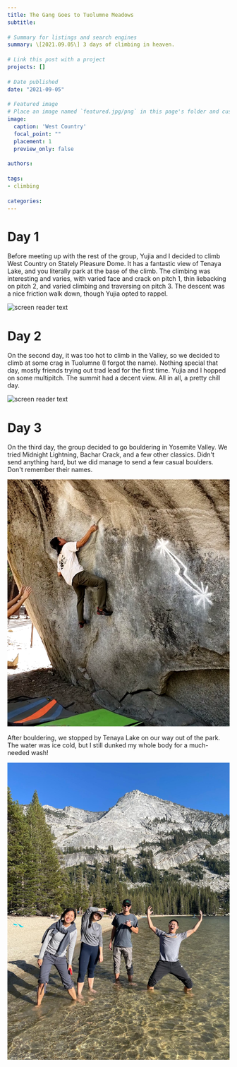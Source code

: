 ```yaml
---
title: The Gang Goes to Tuolumne Meadows
subtitle: 

# Summary for listings and search engines
summary: \[2021.09.05\] 3 days of climbing in heaven.

# Link this post with a project
projects: []

# Date published
date: "2021-09-05"

# Featured image
# Place an image named `featured.jpg/png` in this page's folder and customize its options here.
image:
  caption: 'West Country'
  focal_point: ""
  placement: 1
  preview_only: false

authors:

tags:
- climbing

categories:
---
```



Day 1
=====

Before meeting up with the rest of the group, Yujia and I decided to climb West Country on Stately Pleasure Dome. It has a fantastic view of Tenaya Lake, and you literally park at the base of the climb. The climbing was interesting and varies, with varied face and crack on pitch 1, thin liebacking on pitch 2, and varied climbing and traversing on pitch 3. The descent was a nice friction walk down, though Yujia opted to rappel.

![screen reader text](westcountry.jpg "West Country")

Day 2
=====

On the second day, it was too hot to climb in the Valley, so we decided to climb at some crag in Tuolumne (I forgot the name). Nothing special that day, mostly friends trying out trad lead for the first time. Yujia and I hopped on some multipitch. The summit had a decent view. All in all, a pretty chill day.

![screen reader text](summit.jpg)

Day 3
=====

On the third day, the group decided to go bouldering in Yosemite Valley. We tried Midnight Lightning, Bachar Crack, and a few other classics. Didn't send anything hard, but we did manage to send a few casual boulders. Don't remember their names.

![screen reader text](midnightlightning.png "Midnight Lightning")

After bouldering, we stopped by Tenaya Lake on our way out of the park. The water was ice cold, but I still dunked my whole body for a much-needed wash!

![screen reader text](lake.jpg "Tenaya Lake")